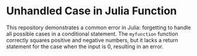 # Unhandled Case in Julia Function
This repository demonstrates a common error in Julia: forgetting to handle all possible cases in a conditional statement. The `myfunction` function correctly squares positive and negative numbers, but it lacks a return statement for the case when the input is 0, resulting in an error.